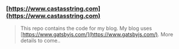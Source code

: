 ### [https://www.castasstring.com](https://www.castasstring.com)

> This repo contains the code for my blog. My blog uses [https://www.gatsbyjs.com/](https://www.gatsbyjs.com/). More details to come..

